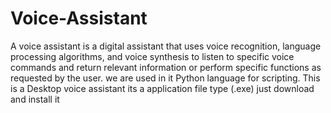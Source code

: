 # Voice-Assistant
A voice assistant is a digital assistant that uses voice recognition, language processing algorithms, and voice synthesis to listen to specific voice commands and return relevant information or perform specific functions as requested by the user.
we are used in it Python language for scripting.
This is a Desktop voice assistant its a application  file type (.exe) just download and install it
